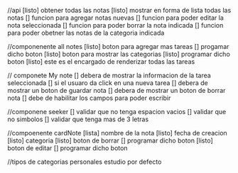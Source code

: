 //api
[listo] obtener todas las notas
[listo] mostrar en forma de lista todas las notas
[] funcion para agregar notas nuevas
[] funcion para poder editar la nota seleccionada
[] funcion para poder borrar la nota indicada
[] funcion para poder obetner las notas de la categoria indicada

//componenente all notes
[listo] boton para agregar mas tareas
  [] progamar dicho boton
[listo] boton para mostrar las categorias
  [listo] programar dicho boton
[listo] este es el encargado de renderizar todas las tareas

// componete My note
[] debera de mostrar la informacion de la tarea seleccionada
[] si el usuaro da click en una nueva tarea
[] debera de mostrar un boton de guardar nota
[] debera de mostrar un boton de borrar nota
[] debe de habilitar los campos para poder escribir

//componene seeker
[] validar que no tenga espacion vacios
[] validar que no simbolos
[] validar que tenga mas de 3 letras

//compoenente cardNote
[lista] nombre de la nota
[listo] fecha de creacion
[listo] categoria
[listo] boton de borrar
  [] programar dicho boton
[listo] boton de editar
  [] programar dicho boton

//tipos de categorias
personales
estudio
por defecto
